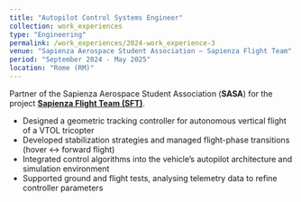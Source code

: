 ```yaml
---
title: "Autopilot Control Systems Engineer"
collection: work_experiences
type: "Engineering"
permalink: /work_experiences/2024-work_experience-3
venue: "Sapienza Aerospace Student Association – Sapienza Flight Team"
period: "September 2024 - May 2025"
location: "Rome (RM)"
---
```


Partner of the Sapienza Aerospace Student Association (**SASA**) for the project [**Sapienza Flight Team (SFT)**](https://www.sasa-aerospace.it/flight-team/).

- Designed a geometric tracking controller for autonomous vertical flight of a VTOL tricopter  
- Developed stabilization strategies and managed flight-phase transitions (hover ↔ forward flight)  
- Integrated control algorithms into the vehicle’s autopilot architecture and simulation environment  
- Supported ground and flight tests, analysing telemetry data to refine controller parameters  
